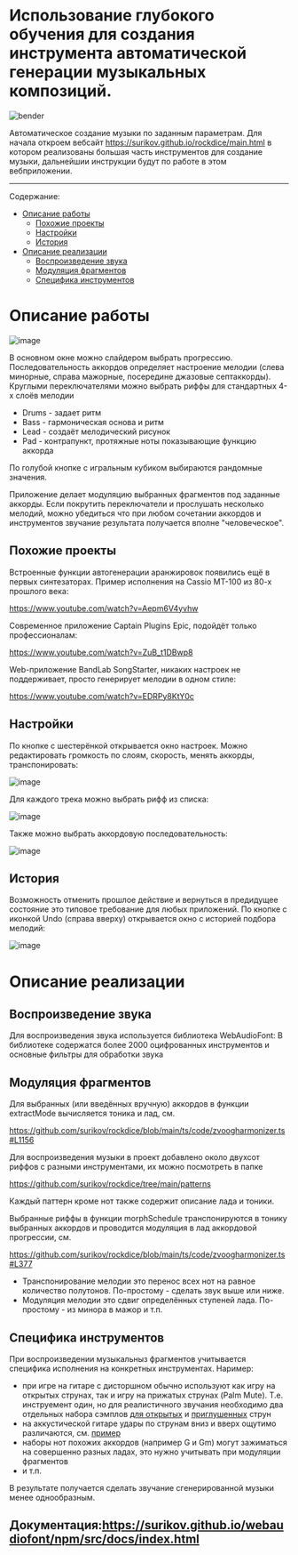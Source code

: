 
# Использование глубокого обучения для создания инструмента автоматической генерации музыкальных композиций.

![bender](https://github.com/Vokoon/Laba3_Akimov/assets/120046709/fd496baf-9c29-4a28-95c6-9878866a2b9e)


Автоматическое создание музыки по заданным параметрам.
Для начала откроем вебсайт https://surikov.github.io/rockdice/main.html в котором реализованы большая часть инструментов для создание музыки, дальнейшии инструкции будут по работе в этом вебприложении.

---

Содержание:

- [Описание работы](#Описание%20работы)
  - [Похожие проекты](#Похожие%20проекты)
  - [Настройки](#Настройки)
  - [История](#История)
- [Описание реализации](#Описание%20реализации)
  - [Воспроизведение звука](#Воспроизведение%20звука)
  - [Модуляция фрагментов](#Модуляция%20фрагментов)
  - [Специфика инструментов](#Специфика%20инструментов)

# Описание работы

![image](https://github.com/Vokoon/Laba3_Akimov/assets/120046709/027520ce-06f2-45ea-abac-f19e590b04ac)


В основном окне можно слайдером выбрать прогрессию. Последовательность аккордов определяет настроение мелодии (слева минорные, справа мажорные, посередине джазовые септаккорды).
Круглыми переключателями можно выбрать риффы для стандартных 4-х слоёв мелодии
- Drums - задает ритм
- Bass - гармоническая основа и ритм
- Lead - создаёт мелодический рисунок
- Pad - контрапункт, протяжные ноты показывающие функцию аккорда

По голубой кнопке с игральным кубиком выбираются рандомные значения.

Приложение делает модуляцию выбранных фрагментов под заданные аккорды. Если покрутить переключатели и прослушать несколько мелодий, можно убедиться что при любом сочетании аккордов и инструментов звучание результата получается вполне "человеческое".

## Похожие проекты

Встроенные функции автогенерации аранжировок появились ещё в первых синтезаторах. Пример исполнения на Cassio MT-100 из 80-х прошлого века: 

https://www.youtube.com/watch?v=Aepm6V4yvhw

Современное приложение Captain Plugins Epic, подойдёт только профессионалам: 

https://www.youtube.com/watch?v=ZuB_t1DBwp8

Web-приложение BandLab SongStarter, никаких настроек не поддерживает, просто генерирует мелодии в одном стиле: 

https://www.youtube.com/watch?v=EDRPy8KtY0c

## Настройки

По кнопке с шестерёнкой открывается окно настроек.
Можно редактировать громкость по слоям, скорость, менять аккорды, транспонировать:

![image](https://github.com/Vokoon/Laba3_Akimov/assets/120046709/013b2923-a28c-47bb-9841-b20b4f9e602c)


Для каждого трека можно выбрать рифф из списка:

![image](https://github.com/Vokoon/Laba3_Akimov/assets/120046709/2618be75-69d0-4be6-8713-8c4e0dd06f3d)


Также можно выбрать аккордовую последовательность:

![image](https://github.com/Vokoon/Laba3_Akimov/assets/120046709/287b9a8f-bafb-421b-9ddc-c76d0263e037)


## История

Возможность отменить прошлое действие и вернуться в предидущее состояние это типовое требование для любых приложений.
По кнопке с иконкой Undo (справа вверху) открывается окно с историей подбора мелодий:

![image](https://github.com/Vokoon/Laba3_Akimov/assets/120046709/a0c72210-9fcb-4b32-82c4-bd9f2a8173c7)


# Описание реализации

## Воспроизведение звука

Для воспроизведения звука используется библиотека WebAudioFont: В библиотеке содержатся более 2000 оцифрованных инструментов и основные фильтры для обработки звука

## Модуляция фрагментов

Для выбранных (или введённых вручную) аккордов в функции extractMode вычисляется тоника и лад, см.

https://github.com/surikov/rockdice/blob/main/ts/code/zvoogharmonizer.ts#L1156

Для воспроизведения музыки в проект добавлено около двухсот риффов с разными инструментами, их можно посмотреть в папке

https://github.com/surikov/rockdice/tree/main/patterns

Каждый паттерн кроме нот также содержит описание лада и тоники.

Выбранные риффы в функции  morphSchedule транспонируются в тонику выбранных аккордов и проводится модуляция в лад аккордовой прогрессии, см.

https://github.com/surikov/rockdice/blob/main/ts/code/zvoogharmonizer.ts#L377

- Транспонирование мелодии это перенос всех нот на равное количество полутонов. По-простому - сделать звук выше или ниже.
- Модуляция мелодии это сдвиг определённых ступеней лада. По-простому - из минора в мажор и т.п.

## Специфика инструментов

При воспроизведении музыкальныз фрагментов учитывается специфика исполнения на конкретных инструментах. Наример:

- при игре на гитаре с дисторшном обычно используют как игру на открытых струнах, так и игру на прижатых струнах (Palm Mute). Т.е. инструемент один, но для реалистичного звучания необходимо два отдельных набора сэмплов [для открытых](https://surikov.github.io/webaudiofontdata/sound/0300_LesPaul_sf2.html) и [приглушенных](https://surikov.github.io/webaudiofontdata/sound/0290_LesPaul_sf2.html) струн
- на аккустической гитаре удары по струнам вниз и вверх ощутимо различаются, см. [пример](https://surikov.github.io/webaudiofont/examples/strum.html)
- наборы нот похожих аккордов (например G и Gm) могут зажиматься на совершенно разных ладах, это нужно учитывать при модуляции фрагментов
- и т.п.

В результате получается сделать звучание сгенерированной музыки менее однообразным.

## Документация:https://surikov.github.io/webaudiofont/npm/src/docs/index.html
